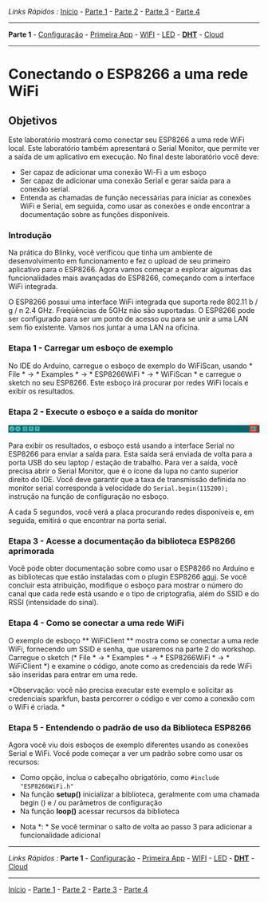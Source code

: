 *Links Rápidos :*
[Início](/README.pt.md) - [Parte 1](part1/README.md) - [Parte 2](part2/README.md) - [Parte 3](part3/README.md) - [Parte 4](part4/README.md)
***
**Parte 1** - [Configuração](PREREQ.md) - [Primeira App](FIRSTAPP.md) - [WIFI](WIFI.md) - [LED](LED.md) - [**DHT**](DHT.md) - [Cloud](IOTCLOUD.md)
***

# Conectando o ESP8266 a uma rede WiFi

## Objetivos

Este laboratório mostrará como conectar seu ESP8266 a uma rede WiFi local. Este laboratório também apresentará o Serial Monitor, que permite ver a saída de um aplicativo em execução. No final deste laboratório você deve:

- Ser capaz de adicionar uma conexão Wi-Fi a um esboço
- Ser capaz de adicionar uma conexão Serial e gerar saída para a conexão serial.
- Entenda as chamadas de função necessárias para iniciar as conexões WiFi e Serial, em seguida, como usar as conexões e onde encontrar a documentação sobre as funções disponíveis.

### Introdução

Na prática do Blinky, você verificou que tinha um ambiente de desenvolvimento em funcionamento e fez o upload de seu primeiro aplicativo para o ESP8266. Agora vamos começar a explorar algumas das funcionalidades mais avançadas do ESP8266, começando com a interface WiFi integrada.

O ESP8266 possui uma interface WiFi integrada que suporta rede 802.11 b / g / n 2.4 GHz. Freqüências de 5GHz não são suportadas. O ESP8266 pode ser configurado para ser um ponto de acesso ou para se unir a uma LAN sem fio existente. Vamos nos juntar a uma LAN na oficina.

### Etapa 1 - Carregar um esboço de exemplo

No IDE do Arduino, carregue o esboço de exemplo do WiFiScan, usando * File * -> * Examples * -> * ESP8266WiFi * -> * WiFiScan * e carregue o sketch no seu ESP8266. Este esboço irá procurar por redes WiFi locais e exibir os resultados.

### Etapa 2 - Execute o esboço e a saída do monitor

![Monitor Serial](../images/SerialMonitor.png)

Para exibir os resultados, o esboço está usando a interface Serial no ESP8266 para enviar a saída para. Esta saída será enviada de volta para a porta USB do seu laptop / estação de trabalho. Para ver a saída, você precisa abrir o Serial Monitor, que é o ícone da lupa no canto superior direito do IDE. Você deve garantir que a taxa de transmissão definida no monitor serial corresponda à velocidade do `Serial.begin(115200);` instrução na função de configuração no esboço.

A cada 5 segundos, você verá a placa procurando redes disponíveis e, em seguida, emitirá o que encontrar na porta serial.

### Etapa 3 - Acesse a documentação da biblioteca ESP8266 aprimorada

Você pode obter documentação sobre como usar o ESP8266 no Arduino e as bibliotecas que estão instaladas com o plugin ESP8266  [aqui](http://arduino-esp8266.readthedocs.io/en/latest/index.html).  Se você concluir esta atribuição, modifique o esboço para mostrar o número do canal que cada rede está usando e o tipo de criptografia, além do SSID e do RSSI (intensidade do sinal).

### Etapa 4 - Como se conectar a uma rede WiFi

O exemplo de esboço ** WiFiClient ** mostra como se conectar a uma rede WiFi, fornecendo um SSID e senha, que usaremos na parte 2 do workshop. Carregue o sketch (* File * -> * Examples * -> * ESP8266WiFi * -> * WiFiClient *) e examine o código, anote como as credenciais da rede WiFi são inseridas para entrar em uma rede.

*Observação: você não precisa executar este exemplo e solicitar as credenciais sparkfun, basta percorrer o código e ver como a conexão com o WiFi é criada. *

### Etapa 5 - Entendendo o padrão de uso da Biblioteca ESP8266

Agora você viu dois esboços de exemplo diferentes usando as conexões Serial e WiFi. Você pode começar a ver um padrão sobre como usar os recursos:

- Como opção, inclua o cabeçalho obrigatório, como `#include "ESP8266WiFi.h"`
- Na função **setup()**  inicializar a biblioteca, geralmente com uma chamada begin () e / ou parâmetros de configuração
- Na função **loop()** acessar recursos da biblioteca

* Nota *: * Se você terminar o salto de volta ao passo 3 para adicionar a funcionalidade adicional

***
*Links Rápidos :*
**Parte 1** - [Configuração](PREREQ.md) - [Primeira App](FIRSTAPP.md) - [WIFI](WIFI.md) - [LED](LED.md) - [**DHT**](DHT.md) - [Cloud](IOTCLOUD.md)
***
[Início](/README.pt.md) - [Parte 1](part1/README.md) - [Parte 2](part2/README.md) - [Parte 3](part3/README.md) - [Parte 4](part4/README.md)
